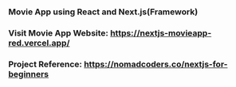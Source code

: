 ### Movie App using React and Next.js(Framework)

### Visit Movie App Website: https://nextjs-movieapp-red.vercel.app/

### Project Reference: https://nomadcoders.co/nextjs-for-beginners
